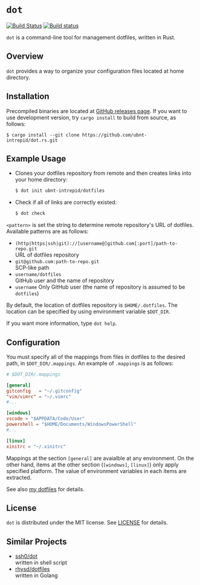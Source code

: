 # `dot`
[![Build Status](https://travis-ci.org/ubnt-intrepid/dot.rs.svg?branch=master)](https://travis-ci.org/ubnt-intrepid/dot)
[![Build status](https://ci.appveyor.com/api/projects/status/mleixxiv2p6saqpw/branch/master?svg=true)](https://ci.appveyor.com/project/ubnt-intrepid/dot/branch/master)

`dot` is a command-line tool for management dotfiles, written in Rust.

## Overview
`dot` provides a way to organize your configuration files located at home directory.

## Installation
Precompiled binaries are located at [GitHub releases page](https://github.com/ubnt-intrepid/dot/releases/latest).
If you want to use development version, try `cargo install` to build from source, as follows:

```shell-session
$ cargo install --git clone https://github.com/ubnt-intrepid/dot.rs.git
```

## Example Usage
* Clones your dotfiles repository from remote and then creates links into your home directory:  
  ```sh
  $ dot init ubnt-intrepid/dotfiles
  ```

* Check if all of links are correctly existed:
  ```sh
  $ dot check
  ```

`<pattern>` is set the string to determine remote repository's URL of dotfiles.
Available patterns are as follows:

* `(http|https|ssh|git)://[username@]github.com[:port]/path-to-repo.git`  
  URL of dotfiles repository
* `git@github.com:path-to-repo.git`  
  SCP-like path
* `username/dotfiles`  
  GitHub user and the name of repository
* `username`
  Only GitHub user (the name of repository is assumed to be `dotfiles`)

By default, the location of dotfiles repository is `$HOME/.dotfiles`.
The location can be specified by using environment variable `$DOT_DIR`.

If you want more information, type `dot help`.

## Configuration
You must specify all of the mappings from files in dotfiles to the desired path, in `$DOT_DIR/.mappings`.
An example of `.mappings` is as follows:

```toml
# $DOT_DIR/.mappings

[general]
gitconfig   = "~/.gitconfig"
"vim/vimrc" = "~/.vimrc"
#...

[windows]
vscode = "$APPDATA/Code/User"
powershell = "$HOME/Documents/WindowsPowerShell"
#...

[linux]
xinitrc = "~/.xinitrc"
```

Mappings at the section `[general]` are avaialble at any environment.
On the other hand, items at the other section (`[windows]`, `[linux]`) only apply specified platform.
The value of environment variables in each items are extracted.

See also [my dotfiles](https://github.com/ubnt-intrepid/.dotfiles) for details.

## License
`dot` is distributed under the MIT license.
See [LICENSE](LICENSE) for details.

## Similar Projects
- [ssh0/dot](https://github.com/ssh0/dot)  
  written in shell script
- [rhysd/dotfiles](https://github.com/rhysd/dotfiles)  
  written in Golang
